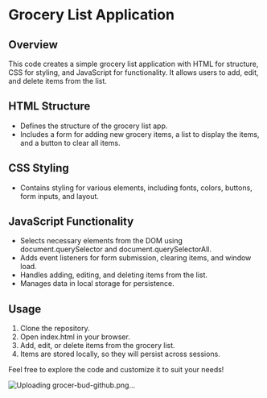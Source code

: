 
# Grocery List Application

## Overview
This code creates a simple grocery list application with HTML for structure, CSS for styling, and JavaScript for functionality. It allows users to add, edit, and delete items from the list.

## HTML Structure
- Defines the structure of the grocery list app.
- Includes a form for adding new grocery items, a list to display the items, and a button to clear all items.

## CSS Styling
- Contains styling for various elements, including fonts, colors, buttons, form inputs, and layout.

## JavaScript Functionality
- Selects necessary elements from the DOM using document.querySelector and document.querySelectorAll.
- Adds event listeners for form submission, clearing items, and window load.
- Handles adding, editing, and deleting items from the list.
- Manages data in local storage for persistence.

## Usage
1. Clone the repository.
2. Open index.html in your browser.
3. Add, edit, or delete items from the grocery list.
4. Items are stored locally, so they will persist across sessions.

Feel free to explore the code and customize it to suit your needs!

![Uploading grocer-bud-github.png…]()
